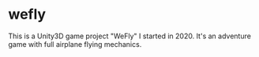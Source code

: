 # wefly

This is a Unity3D game project "WeFly" I started in 2020. It's an adventure game with full airplane flying mechanics.
